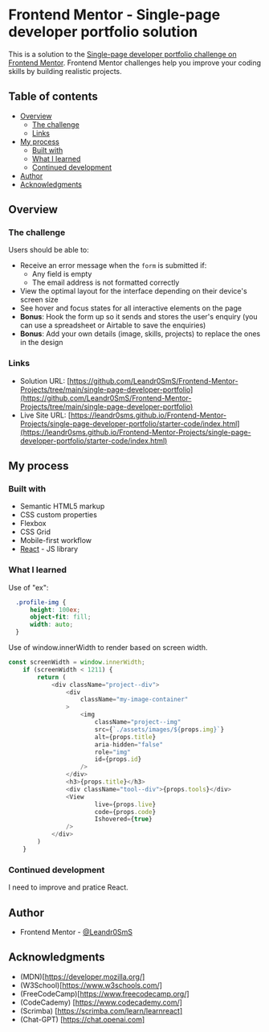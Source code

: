 # Frontend Mentor - Single-page developer portfolio solution

This is a solution to the [Single-page developer portfolio challenge on Frontend Mentor](https://www.frontendmentor.io/challenges/singlepage-developer-portfolio-bBVj2ZPi-x). Frontend Mentor challenges help you improve your coding skills by building realistic projects. 

## Table of contents

- [Overview](#overview)
  - [The challenge](#the-challenge)
  - [Links](#links)
- [My process](#my-process)
  - [Built with](#built-with)
  - [What I learned](#what-i-learned)
  - [Continued development](#continued-development)
- [Author](#author)
- [Acknowledgments](#acknowledgments)

## Overview

### The challenge

Users should be able to:

- Receive an error message when the `form` is submitted if:
  - Any field is empty
  - The email address is not formatted correctly
- View the optimal layout for the interface depending on their device's screen size
- See hover and focus states for all interactive elements on the page
- **Bonus**: Hook the form up so it sends and stores the user's enquiry (you can use a spreadsheet or Airtable to save the enquiries)
- **Bonus**: Add your own details (image, skills, projects) to replace the ones in the design

### Links

- Solution URL: [https://github.com/Leandr0SmS/Frontend-Mentor-Projects/tree/main/single-page-developer-portfolio](https://github.com/Leandr0SmS/Frontend-Mentor-Projects/tree/main/single-page-developer-portfolio)
- Live Site URL: [https://leandr0sms.github.io/Frontend-Mentor-Projects/single-page-developer-portfolio/starter-code/index.html](https://leandr0sms.github.io/Frontend-Mentor-Projects/single-page-developer-portfolio/starter-code/index.html)

## My process

### Built with

- Semantic HTML5 markup
- CSS custom properties
- Flexbox
- CSS Grid
- Mobile-first workflow
- [React](https://reactjs.org/) - JS library

### What I learned

Use of "ex":
```css
  .profile-img {
      height: 100ex;
      object-fit: fill;
      width: auto;
  }
```

Use of window.innerWidth to render based on screen width.
```js
const screenWidth = window.innerWidth;
    if (screenWidth < 1211) {
        return (
            <div className="project--div">
                <div 
                    className="my-image-container"
                >
                    <img
                        className="project--img"
                        src={`./assets/images/${props.img}`}
                        alt={props.title}
                        aria-hidden="false"
                        role="img"
                        id={props.id}
                    />
                </div>          
                <h3>{props.title}</h3>
                <div className="tool--div">{props.tools}</div>
                <View 
                        live={props.live}
                        code={props.code}
                        Ishovered={true}
                />
            </div>
        )
    } 
```

### Continued development

I need to improve and pratice React.

## Author

- Frontend Mentor - [@Leandr0SmS](https://www.frontendmentor.io/profile/Leandr0SmS)

## Acknowledgments

- (MDN)[https://developer.mozilla.org/]
- (W3School)[https://www.w3schools.com/]
- (FreeCodeCamp)[https://www.freecodecamp.org/]
- (CodeCademy) [https://www.codecademy.com/]
- (Scrimba) [https://scrimba.com/learn/learnreact]
- (Chat-GPT) [https://chat.openai.com]
